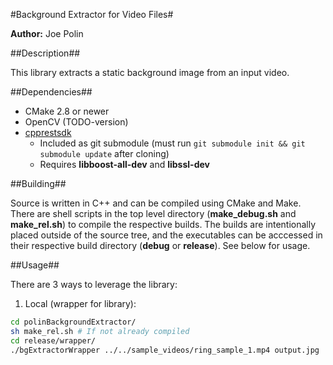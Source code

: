 #Background Extractor for Video Files#

**Author:** Joe Polin

##Description##

This library extracts a static background image from an input video. 

##Dependencies##

- CMake 2.8 or newer
- OpenCV (TODO-version)
- [cpprestsdk](https://github.com/Microsoft/cpprestsdk)
  - Included as git submodule (must run ```git submodule init && git submodule update``` after cloning)
  - Requires **libboost-all-dev** and **libssl-dev**

##Building##

Source is written in C++ and can be compiled using CMake and Make. There are shell scripts in the top level directory (**make_debug.sh** and **make_rel.sh**) to compile the respective builds. The builds are intentionally placed outside of the source tree, and the executables can be acccessed in their respective build directory (**debug** or **release**). See below for usage.

##Usage##

There are 3 ways to leverage the library:

1. Local (wrapper for library):

```bash
cd polinBackgroundExtractor/
sh make_rel.sh # If not already compiled
cd release/wrapper/
./bgExtractorWrapper ../../sample_videos/ring_sample_1.mp4 output.jpg
```
